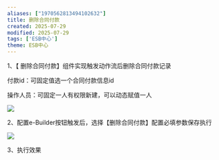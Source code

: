 ```yaml
---
aliases: ["1970562813494102632"]
title: 删除合同付款
created: 2025-07-29
modified: 2025-07-29
tags: ['ESB中心']
theme: ESB中心
---
```


1、【 删除合同付款】组件实现触发动作流后删除合同付款记录

付款id：可固定值选一个合同付款信息id

操作人员：可固定一人有权限新建，可以动态赋值一人

![](https://myhelpdoc.oss-cn-heyuan.aliyuncs.com/mdimages/d241750fb7e25ff8bdb3cd7fb66a4c13.jpg)

2、配置e-Builder按钮触发后，选择【删除合同付款】配置必填参数保存执行

![](https://myhelpdoc.oss-cn-heyuan.aliyuncs.com/mdimages/5a9ff76562aa21baf5e55900afc26ec7.jpg)

3、执行效果

